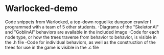 # Warlocked-demo
Code snippets from Warlocked, a top-down roguelike dungeon crawler I programmed with a team of 5 other students. 
-Diagrams of the "SkeletonAI" and "GoblinAI" behaviors are available in the included image
-Code for each node type, or how the trees traverse from behavior to behavior, is visible in the .h file
-Code for individual behaviors, as well as the construction of the trees for use in the game is visible in the .c file

